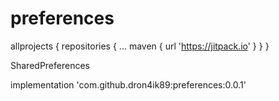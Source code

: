 # preferences

allprojects {
		repositories {
			...
			maven { url 'https://jitpack.io' }
		}
	}

 SharedPreferences
 
implementation 'com.github.dron4ik89:preferences:0.0.1'
